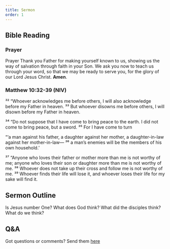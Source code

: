 ```yaml
---
title: Sermon 
order: 1
---
```


## Bible Reading

### Prayer
Prayer
Thank you Father for making yourself known to us, showing us the way of salvation through faith in your Son. We ask you now to teach us through your word, so that we may be ready to serve you, for the glory of our Lord Jesus Christ.  **Amen**. 


### Matthew 10:32-39 (NIV)

³² “Whoever acknowledges me before others, I will also acknowledge before my Father in heaven. ³³ But whoever disowns me before others, I will disown before my Father in heaven.

³⁴ “Do not suppose that I have come to bring peace to the earth. I did not come to bring peace, but a sword. ³⁵ For I have come to turn

“‘a man against his father,
a daughter against her mother,
a daughter-in-law against her mother-in-law—
³⁶ a man’s enemies will be the members of his own household.’ 

³⁷ “Anyone who loves their father or mother more than me is not worthy of me; anyone who loves their son or daughter more than me is not worthy of me. ³⁸ Whoever does not take up their cross and follow me is not worthy of me. ³⁹ Whoever finds their life will lose it, and whoever loses their life for my sake will find it.


## Sermon Outline
Is Jesus number One?
What does God think? 
What did the disciples think? 
What do we think?


## Q&A
Got questions or comments? Send them [here](https://tinyurl.com/SGHACQuestionsAnswers)
